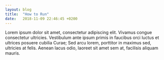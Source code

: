 ```yaml
---
layout: blog
title:  "How to Run"
date:   2018-11-09 22:46:45 +0200
---
```


Lorem ipsum dolor sit amet, consectetur adipiscing elit. Vivamus congue consectetur ultricies. Vestibulum ante ipsum primis in faucibus orci luctus et ultrices posuere cubilia Curae; Sed arcu lorem, porttitor in maximus sed, ultricies at felis. Aenean lacus odio, laoreet sit amet sem at, facilisis aliquam mauris.

